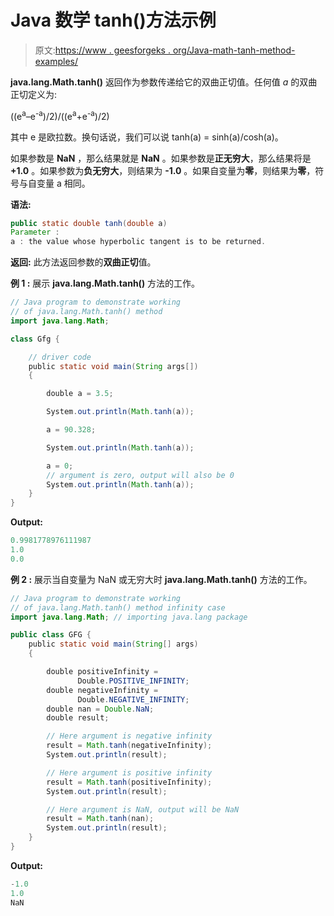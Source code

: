 # Java 数学 tanh()方法示例

> 原文:[https://www . geesforgeks . org/Java-math-tanh-method-examples/](https://www.geeksforgeeks.org/java-math-tanh-method-examples/)

**java.lang.Math.tanh()** 返回作为参数传递给它的双曲正切值。任何值 *a* 的双曲正切定义为:

((e<sup>a</sup>–e<sup>-a</sup>)/2)/((e<sup>a</sup>+e<sup>-a</sup>)/2)

其中 e 是欧拉数。换句话说，我们可以说 tanh(a) = sinh(a)/cosh(a)。

如果参数是 **NaN** ，那么结果就是 **NaN** 。如果参数是**正无穷大**，那么结果将是 **+1.0** 。如果参数为**负无穷大**，则结果为 **-1.0** 。如果自变量为**零**，则结果为**零**，符号与自变量 a 相同。

**语法:**

```java
public static double tanh(double a)
Parameter :
a : the value whose hyperbolic tangent is to be returned.

```

**返回:**
此方法返回参数的**双曲正切**值。

**例 1 :** 展示 **java.lang.Math.tanh()** 方法的工作。

```java
// Java program to demonstrate working
// of java.lang.Math.tanh() method
import java.lang.Math;

class Gfg {

    // driver code
    public static void main(String args[])
    {

        double a = 3.5;

        System.out.println(Math.tanh(a));

        a = 90.328;

        System.out.println(Math.tanh(a));

        a = 0;
        // argument is zero, output will also be 0
        System.out.println(Math.tanh(a));
    }
}
```

**Output:**

```java
0.9981778976111987
1.0
0.0

```

**例 2 :** 展示当自变量为 NaN 或无穷大时 **java.lang.Math.tanh()** 方法的工作。

```java
// Java program to demonstrate working
// of java.lang.Math.tanh() method infinity case
import java.lang.Math; // importing java.lang package

public class GFG {
    public static void main(String[] args)
    {

        double positiveInfinity = 
               Double.POSITIVE_INFINITY;
        double negativeInfinity = 
               Double.NEGATIVE_INFINITY;
        double nan = Double.NaN;
        double result;

        // Here argument is negative infinity
        result = Math.tanh(negativeInfinity);
        System.out.println(result);

        // Here argument is positive infinity
        result = Math.tanh(positiveInfinity);
        System.out.println(result);

        // Here argument is NaN, output will be NaN
        result = Math.tanh(nan);
        System.out.println(result);
    }
}
```

**Output:**

```java
-1.0
1.0
NaN

```